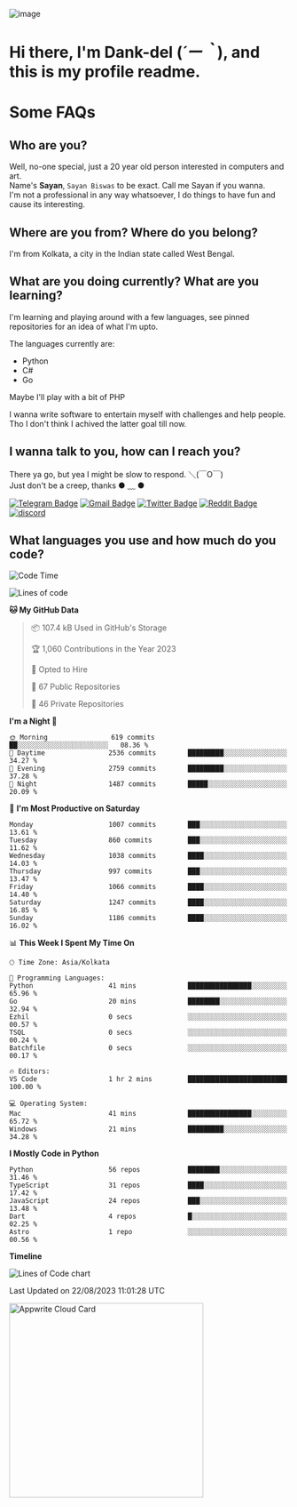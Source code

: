 ![image](https://user-images.githubusercontent.com/63096193/125182844-29f20800-e22f-11eb-8dc9-b0f2d29647bb.png)

# **Hi there, I'm Dank-del (*´ー｀*), and this is my profile readme.**
<!--  [![Profile views](https://gpvc.arturio.dev/dank-del)](https://github.com/dank-del) -->
# Some FAQs

## **Who are you?**

Well, no-one special, just a 20 year old person interested in computers and art. \
Name's **Sayan**, `Sayan Biswas` to be exact. Call me Sayan if you wanna. \
I'm not a professional in any way whatsoever, I do things to have fun and cause its interesting.

## **Where are you from? Where do you belong?**

I'm from Kolkata, a city in the Indian state called West Bengal.

## **What are you doing currently? What are you learning?**

I'm learning and playing around with a few languages, see pinned repositories for an idea of what I'm upto.

The languages currently are:

- Python
- C#
- Go

Maybe I'll play with a bit of PHP

I wanna write software to entertain myself with challenges and help people. \
Tho I don't think I achived the latter goal till now.

<!--## **Eww, I see a weeb profile.**

Can't help it, it's the best way to hide my face on this account
> Why do people hate weebs .-.

## **Cool, what more interests you?**

My interests are quite, weird. They're scattered all over the place. \
I've been fascinated by music and have studied it since the age of 6, I've performed on stage and on air but yeah now I've been away from that. I specialize in key instruments. \
Another thing that interests me is Media Production, aka, working with audio, video and broadcasting media.

> I just like art in general. also feeds the reason of me being obsessed with Japanese drawings (⋟ ﹏ ⋞)-->

## **I wanna talk to you, how can I reach you?**

There ya go, but yea I might be slow to respond. ＼(￣O￣) \
Just don't be a creep, thanks ● ﹏ ●

[![Telegram Badge](https://img.shields.io/badge/-dank_as_fuck-1ca0f1?style=flat-square&logo=telegram&logoColor=white&link=https://t.me/dank_as_fuck)](https://t.me/dank_as_fuck)
[![Gmail Badge](https://img.shields.io/badge/-sayan@asia.com-c14438?style=flat-square&logo=Gmail&logoColor=white&link=mailto:sayan@asia.com)](mailto:sayan@asia.com)
[![Twitter Badge](https://img.shields.io/twitter/follow/TheDankDel?style=social)](https://twitter.com/TheDankDel)
[![Reddit Badge](https://img.shields.io/reddit/user-karma/combined/dank_as_fuck_?style=social)](https://www.reddit.com/user/dank_as_fuck_/)
[![discord](https://discord-md-badge.vercel.app/api/shield/506536929152466945?style=social)](https://discordapp.com/users/506536929152466945)

## **What languages you use and how much do you code?**

<!--START_SECTION:waka-->
![Code Time](http://img.shields.io/badge/Code%20Time-1%2C204%20hrs-blue)

![Lines of code](https://img.shields.io/badge/From%20Hello%20World%20I%27ve%20Written-4.5%20million%20lines%20of%20code-blue)

**🐱 My GitHub Data** 

> 📦 107.4 kB Used in GitHub's Storage 
 > 
> 🏆 1,060 Contributions in the Year 2023
 > 
> 💼 Opted to Hire
 > 
> 📜 67 Public Repositories 
 > 
> 🔑 46 Private Repositories 
 > 
**I'm a Night 🦉** 

```text
🌞 Morning                619 commits         ██░░░░░░░░░░░░░░░░░░░░░░░   08.36 % 
🌆 Daytime                2536 commits        █████████░░░░░░░░░░░░░░░░   34.27 % 
🌃 Evening                2759 commits        █████████░░░░░░░░░░░░░░░░   37.28 % 
🌙 Night                  1487 commits        █████░░░░░░░░░░░░░░░░░░░░   20.09 % 
```
📅 **I'm Most Productive on Saturday** 

```text
Monday                   1007 commits        ███░░░░░░░░░░░░░░░░░░░░░░   13.61 % 
Tuesday                  860 commits         ███░░░░░░░░░░░░░░░░░░░░░░   11.62 % 
Wednesday                1038 commits        ████░░░░░░░░░░░░░░░░░░░░░   14.03 % 
Thursday                 997 commits         ███░░░░░░░░░░░░░░░░░░░░░░   13.47 % 
Friday                   1066 commits        ████░░░░░░░░░░░░░░░░░░░░░   14.40 % 
Saturday                 1247 commits        ████░░░░░░░░░░░░░░░░░░░░░   16.85 % 
Sunday                   1186 commits        ████░░░░░░░░░░░░░░░░░░░░░   16.02 % 
```


📊 **This Week I Spent My Time On** 

```text
🕑︎ Time Zone: Asia/Kolkata

💬 Programming Languages: 
Python                   41 mins             ████████████████░░░░░░░░░   65.96 % 
Go                       20 mins             ████████░░░░░░░░░░░░░░░░░   32.94 % 
Ezhil                    0 secs              ░░░░░░░░░░░░░░░░░░░░░░░░░   00.57 % 
TSQL                     0 secs              ░░░░░░░░░░░░░░░░░░░░░░░░░   00.24 % 
Batchfile                0 secs              ░░░░░░░░░░░░░░░░░░░░░░░░░   00.17 % 

🔥 Editors: 
VS Code                  1 hr 2 mins         █████████████████████████   100.00 % 

💻 Operating System: 
Mac                      41 mins             ████████████████░░░░░░░░░   65.72 % 
Windows                  21 mins             █████████░░░░░░░░░░░░░░░░   34.28 % 
```

**I Mostly Code in Python** 

```text
Python                   56 repos            ████████░░░░░░░░░░░░░░░░░   31.46 % 
TypeScript               31 repos            ████░░░░░░░░░░░░░░░░░░░░░   17.42 % 
JavaScript               24 repos            ███░░░░░░░░░░░░░░░░░░░░░░   13.48 % 
Dart                     4 repos             █░░░░░░░░░░░░░░░░░░░░░░░░   02.25 % 
Astro                    1 repo              ░░░░░░░░░░░░░░░░░░░░░░░░░   00.56 % 
```



**Timeline**

![Lines of Code chart](https://raw.githubusercontent.com/Dank-del/Dank-del/main/assets/bar_graph.png)


 Last Updated on 22/08/2023 11:01:28 UTC
<!--END_SECTION:waka-->

<!--## **Can I stalk your spotify?**

Um sure.

![OwO Spotify](https://spotify-recently-played-readme.vercel.app/api?user=31fdrsslnr7nvq4ytqwtw7c4rxfm&count=5)-->

<a href="https://cloud.appwrite.io/card/64773257171d49803c27">
	<img width="350" src="https://cloud.appwrite.io/v1/cards/cloud?userId=64773257171d49803c27" alt="Appwrite Cloud Card" />
</a>
